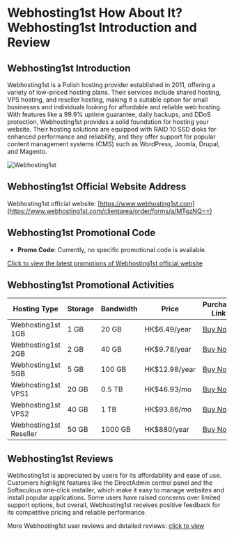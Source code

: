 # Webhosting1st How About It? Webhosting1st Introduction and Review

## Webhosting1st Introduction

Webhosting1st is a Polish hosting provider established in 2011, offering a variety of low-priced hosting plans. Their services include shared hosting, VPS hosting, and reseller hosting, making it a suitable option for small businesses and individuals looking for affordable and reliable web hosting. With features like a 99.9% uptime guarantee, daily backups, and DDoS protection, Webhosting1st provides a solid foundation for hosting your website. Their hosting solutions are equipped with RAID 10 SSD disks for enhanced performance and reliability, and they offer support for popular content management systems (CMS) such as WordPress, Joomla, Drupal, and Magento.

![Webhosting1st](https://github.com/user-attachments/assets/1ab6d03d-991a-44de-bda9-4b6c17ca7162)

## Webhosting1st Official Website Address

Webhosting1st official website: [https://www.webhosting1st.com](https://www.webhosting1st.com/clientarea/order/forms/a/MTgzNQ==)

## Webhosting1st Promotional Code

- **Promo Code**: Currently, no specific promotional code is available.

[Click to view the latest promotions of Webhosting1st official website](https://www.webhosting1st.com/clientarea/order/forms/a/MTgzNQ==)

## Webhosting1st Promotional Activities

| Hosting Type          | Storage    | Bandwidth    | Price         | Purchase Link                                  |
|-----------------------|------------|--------------|---------------|------------------------------------------------|
| Webhosting1st 1GB      | 1 GB       | 20 GB        | HK$6.49/year  | [Buy Now](https://www.webhosting1st.com/clientarea/order/forms/a/MTgzNQ==)       |
| Webhosting1st 2GB      | 2 GB       | 40 GB        | HK$9.78/year  | [Buy Now](https://www.webhosting1st.com/clientarea/order/forms/a/MTgzNQ==)       |
| Webhosting1st 5GB      | 5 GB       | 100 GB       | HK$12.98/year | [Buy Now](https://www.webhosting1st.com/clientarea/order/forms/a/MTgzNQ==)       |
| Webhosting1st VPS1     | 20 GB      | 0.5 TB       | HK$46.93/mo   | [Buy Now](https://www.webhosting1st.com/clientarea/order/forms/a/MTgzNQ==)       |
| Webhosting1st VPS2     | 40 GB      | 1 TB         | HK$93.86/mo   | [Buy Now](https://www.webhosting1st.com/clientarea/order/forms/a/MTgzNQ==)       |
| Webhosting1st Reseller | 50 GB      | 1000 GB      | HK$880/year   | [Buy Now](https://www.webhosting1st.com/clientarea/order/forms/a/MTgzNQ==)       |

## Webhosting1st Reviews

Webhosting1st is appreciated by users for its affordability and ease of use. Customers highlight features like the DirectAdmin control panel and the Softaculous one-click installer, which make it easy to manage websites and install popular applications. Some users have raised concerns over limited support options, but overall, Webhosting1st receives positive feedback for its competitive pricing and reliable performance.

More Webhosting1st user reviews and detailed reviews: [click to view](https://www.webhosting1st.com/clientarea/order/forms/a/MTgzNQ==)
